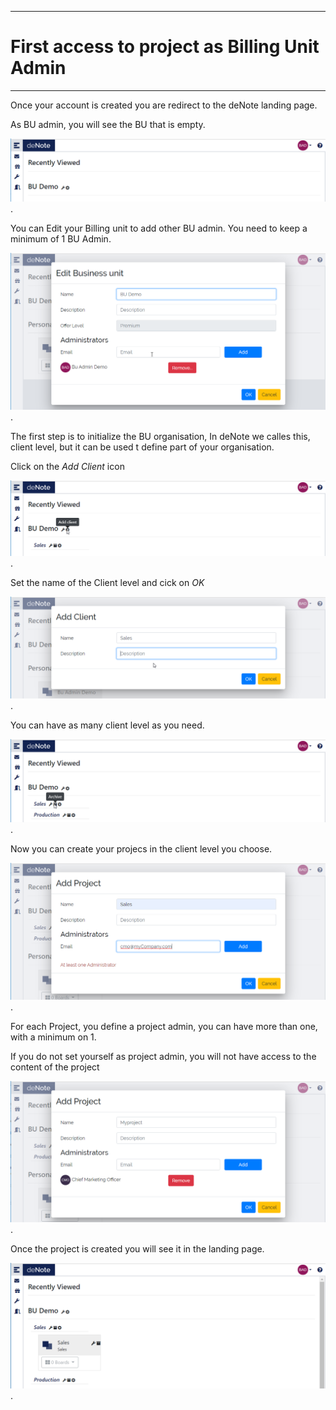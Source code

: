 
---
# First access to project as Billing Unit Admin
---

Once your account is created you are redirect to the deNote landing page.

As BU admin, you will see the BU that is empty.


![First Connection](./assets/images/new-bu-admin/bu-admin-01.png).

You can Edit your Billing unit to add other BU admin.
You need to keep a minimum of 1 BU Admin.

![Edit your Billing Unit](./assets/images/new-bu-admin/bu-admin-02.png).

The first step is to initialize the BU organisation, In deNote we calles this, client level, but it can be used t define part of your organisation.

Click on the *Add Client* icon

![Edit your Billing Unit](./assets/images/new-bu-admin/bu-admin-04.png).

Set the name of the Client level and cick on *OK*

![Edit your Billing Unit](./assets/images/new-bu-admin/bu-admin-03.png).

You can have as many client level as you need.

![Edit your Billing Unit](./assets/images/new-bu-admin/bu-admin-05.png).

Now you can create your projecs in the client level you choose.

![Edit your Billing Unit](./assets/images/new-bu-admin/bu-admin-07.png).

For each Project, you define a project admin, you can have more than one, with a minimum on 1.

If you do not set yourself as project admin, you will not have access to the content of the project

![Edit your Billing Unit](./assets/images/new-bu-admin/bu-admin-08.png).

Once the project is created you will see it in the landing page.

![Edit your Billing Unit](./assets/images/new-bu-admin/bu-admin-09.png).

